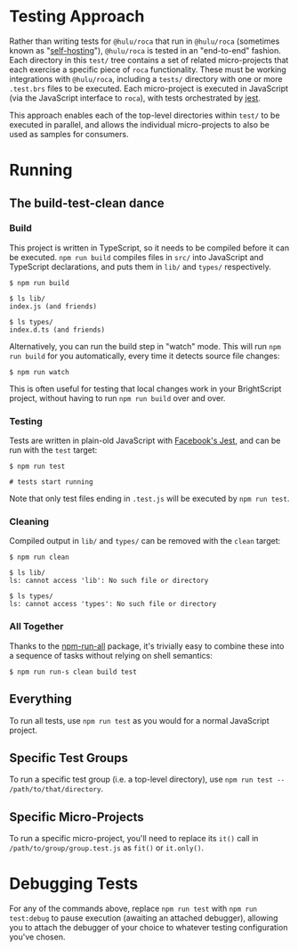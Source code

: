 # Testing Approach
Rather than writing tests for `@hulu/roca` that run in `@hulu/roca` (sometimes known as "[self-hosting](https://en.wikipedia.org/wiki/Self-hosting_(compilers))"), `@hulu/roca` is tested in an "end-to-end" fashion.  Each directory in this `test/` tree contains a set of related micro-projects that each exercise a specific piece of `roca` functionality.  These must be working integrations with `@hulu/roca`, including a `tests/` directory with one or more `.test.brs` files to be executed.  Each micro-project is executed in JavaScript (via the JavaScript interface to `roca`), with tests orchestrated by [jest](https://jestjs.io).

This approach enables each of the top-level directories within `test/` to be executed in parallel, and allows the individual micro-projects to also be used as samples for consumers.

# Running

## The build-test-clean dance
### Build
This project is written in TypeScript, so it needs to be compiled before it can be executed.  `npm run build` compiles files in `src/` into JavaScript and TypeScript declarations, and puts them in `lib/` and `types/` respectively.

```shell
$ npm run build

$ ls lib/
index.js (and friends)

$ ls types/
index.d.ts (and friends)
```

Alternatively, you can run the build step in "watch" mode. This will run `npm run build` for you automatically, every time it detects source file changes:
```shell
$ npm run watch
```
This is often useful for testing that local changes work in your BrightScript project, without having to run `npm run build` over and over.

### Testing
Tests are written in plain-old JavaScript with [Facebook's Jest](http://facebook.github.io/jest/), and can be run with the `test` target:

```shell
$ npm run test

# tests start running
```

Note that only test files ending in `.test.js` will be executed by `npm run test`.

### Cleaning
Compiled output in `lib/` and `types/` can be removed with the `clean` target:

```shell
$ npm run clean

$ ls lib/
ls: cannot access 'lib': No such file or directory

$ ls types/
ls: cannot access 'types': No such file or directory
```

### All Together
Thanks to the [npm-run-all](https://www.npmjs.com/package/npm-run-all) package, it's trivially easy to combine these into a sequence of tasks without relying on shell semantics:

```shell
$ npm run run-s clean build test
```

## Everything
To run all tests, use `npm run test` as you would for a normal JavaScript project.

## Specific Test Groups
To run a specific test group (i.e. a top-level directory), use `npm run test -- /path/to/that/directory`.

## Specific Micro-Projects
To run a specific micro-project, you'll need to replace its `it()` call in `/path/to/group/group.test.js` as `fit()` or `it.only()`.

# Debugging Tests
For any of the commands above, replace `npm run test` with `npm run test:debug` to pause execution (awaiting an attached debugger), allowing you to attach the debugger of your choice to whatever testing configuration you've chosen.
